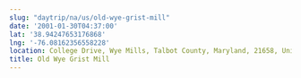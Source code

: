 ```yaml
---
slug: "daytrip/na/us/old-wye-grist-mill"
date: '2001-01-30T04:37:00'
lat: '38.94247653176868'
lng: '-76.08162356558228'
location: College Drive, Wye Mills, Talbot County, Maryland, 21658, United States
title: Old Wye Grist Mill
---
```



